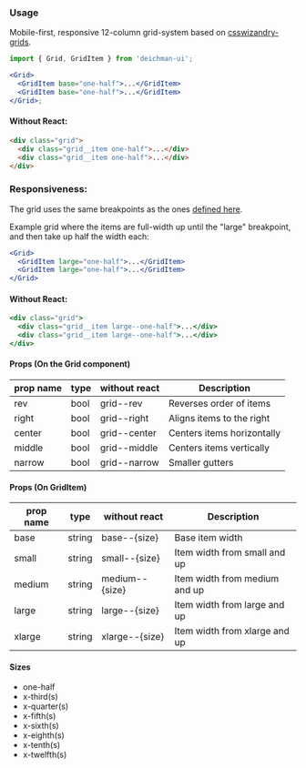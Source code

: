 ### Usage

Mobile-first, responsive 12-column grid-system based on [ csswizandry-grids](https://github.com/csswizardry/csswizardry-grids).

```jsx
import { Grid, GridItem } from 'deichman-ui';

<Grid>
  <GridItem base="one-half">...</GridItem>
  <GridItem base="one-half">...</GridItem>
</Grid>;
```

#### Without React:

```html
<div class="grid">
  <div class="grid__item one-half">...</div>
  <div class="grid__item one-half">...</div>
</div>
```

### Responsiveness:

The grid uses the same breakpoints as the ones [defined here](/?selectedKind=Base&selectedStory=Breakpoints).

Example grid where the items are full-width up until the "large" breakpoint, and then take up half the width each:

```jsx
<Grid>
  <GridItem large="one-half">...</GridItem>
  <GridItem large="one-half">...</GridItem>
</Grid>
```

#### Without React:

```jsx
<div class="grid">
  <div class="grid__item large--one-half">...</div>
  <div class="grid__item large--one-half">...</div>
</div>
```

#### Props (On the Grid component)

| prop name | type | without react | Description                |
| --------- | ---- | ------------- | -------------------------- |
| rev       | bool | grid--rev     | Reverses order of items    |
| right     | bool | grid--right   | Aligns items to the right  |
| center    | bool | grid--center  | Centers items horizontally |
| middle    | bool | grid--middle  | Centers items vertically   |
| narrow    | bool | grid--narrow  | Smaller gutters            |

#### Props (On GridItem)

| prop name | type   | without react  | Description                   |
| --------- | ------ | -------------- | ----------------------------- |
| base      | string | base--{size}   | Base item width               |
| small     | string | small--{size}  | Item width from small and up  |
| medium    | string | medium--{size} | Item width from medium and up |
| large     | string | large--{size}  | Item width from large and up  |
| xlarge    | string | xlarge--{size} | Item width from xlarge and up |

#### Sizes

- one-half
- x-third(s)
- x-quarter(s)
- x-fifth(s)
- x-sixth(s)
- x-eighth(s)
- x-tenth(s)
- x-twelfth(s)
